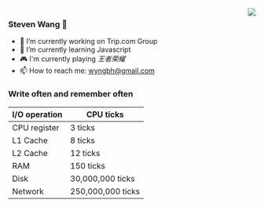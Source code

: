 <img align="right" src="https://github-readme-stats.vercel.app/api?username=StevenX911&show_icons=true&icon_color=CE1D2D&text_color=718096&bg_color=ffffff&hide_title=true" />

### Steven Wang 👋

- 🔭 I’m currently working on Trip.com Group
- 🌱 I’m currently learning Javascript
- 🎮 I'm currently playing *王者荣耀*
- 📫 How to reach me: wyngbh@gmail.com

### Write often and remember often

| I/O operation             | CPU ticks    |
| --------------------- | ----------------- |
| CPU register            | 3 ticks           |
| L1 Cache             | 8 ticks           |
| L2 Cache            | 12 ticks          |
| RAM                | 150 ticks         |
| Disk                 | 30,000,000 ticks  |
| Network          | 250,000,000 ticks |

<!--
### Hi I'm Steven-风清洋 👋

个人博客: https://www.tripfe.cn

微信公众号：[风清洋](https://www.tripfe.cn/about-me/)

**StevenX911/StevenX911** is a ✨ _special_ ✨ repository because its `README.md` (this file) appears on your GitHub profile.

![fengkingyang](https://www.tripfe.cn/content/images/2020/10/fengkingyang.jpg)

Here are some ideas to get you started:

- 🔭 I’m currently working on ...
- 🌱 I’m currently learning ...
- 👯 I’m looking to collaborate on ...
- 🤔 I’m looking for help with ...
- 💬 Ask me about ...
- 📫 How to reach me: ...
- 😄 Pronouns: ...
- ⚡ Fun fact: ...
-->
